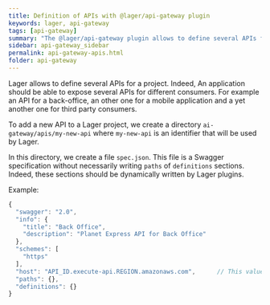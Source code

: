 ```yaml
---
title: Definition of APIs with @lager/api-gateway plugin
keywords: lager, api-gateway
tags: [api-gateway]
summary: "The @lager/api-gateway plugin allows to define several APIs for a project"
sidebar: api-gateway_sidebar
permalink: api-gateway-apis.html
folder: api-gateway
---
```


Lager allows to define several APIs for a project. Indeed, An application should be able to expose several APIs for different consumers.
For example an API for a back-office, an other one for a mobile application and a yet another one for third party consumers.

To add a new API to a Lager project, we create a directory `ai-gateway/apis/my-new-api` where `my-new-api` is an identifier that will be used by Lager.

In this  directory, we create a file `spec.json`. This file is a Swagger specification without necessarily writing `paths` of `definitions` sections.
Indeed, these sections should be dynamically written by Lager plugins.

Example:

```javascript
{
  "swagger": "2.0",
  "info": {
    "title": "Back Office",
    "description": "Planet Express API for Back Office"
  },
  "schemes": [
    "https"
  ],
  "host": "API_ID.execute-api.REGION.amazonaws.com",      // This value will be overwritten during deployment
  "paths": {},
  "definitions": {}
}
```
